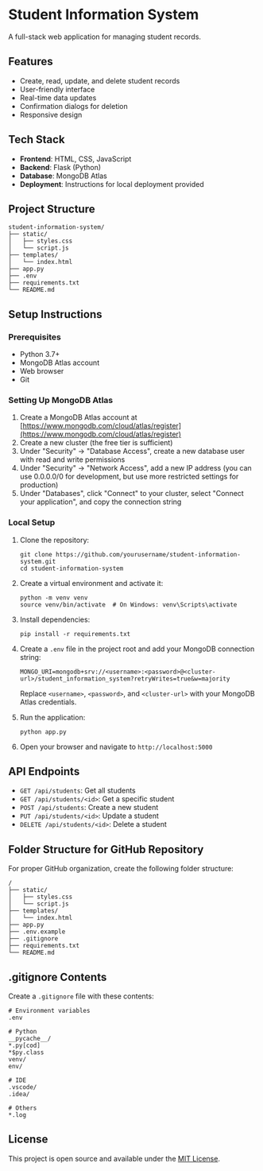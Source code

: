 # Student Information System

A full-stack web application for managing student records.

## Features

- Create, read, update, and delete student records
- User-friendly interface
- Real-time data updates
- Confirmation dialogs for deletion
- Responsive design

## Tech Stack

- **Frontend**: HTML, CSS, JavaScript
- **Backend**: Flask (Python)
- **Database**: MongoDB Atlas
- **Deployment**: Instructions for local deployment provided

## Project Structure

```
student-information-system/
├── static/
│   ├── styles.css
│   └── script.js
├── templates/
│   └── index.html
├── app.py
├── .env
├── requirements.txt
└── README.md
```

## Setup Instructions

### Prerequisites

- Python 3.7+
- MongoDB Atlas account
- Web browser
- Git

### Setting Up MongoDB Atlas

1. Create a MongoDB Atlas account at [https://www.mongodb.com/cloud/atlas/register](https://www.mongodb.com/cloud/atlas/register)
2. Create a new cluster (the free tier is sufficient)
3. Under "Security" → "Database Access", create a new database user with read and write permissions
4. Under "Security" → "Network Access", add a new IP address (you can use 0.0.0.0/0 for development, but use more restricted settings for production)
5. Under "Databases", click "Connect" to your cluster, select "Connect your application", and copy the connection string

### Local Setup

1. Clone the repository:
   ```
   git clone https://github.com/yourusername/student-information-system.git
   cd student-information-system
   ```

2. Create a virtual environment and activate it:
   ```
   python -m venv venv
   source venv/bin/activate  # On Windows: venv\Scripts\activate
   ```

3. Install dependencies:
   ```
   pip install -r requirements.txt
   ```

4. Create a `.env` file in the project root and add your MongoDB connection string:
   ```
   MONGO_URI=mongodb+srv://<username>:<password>@<cluster-url>/student_information_system?retryWrites=true&w=majority
   ```
   Replace `<username>`, `<password>`, and `<cluster-url>` with your MongoDB Atlas credentials.

5. Run the application:
   ```
   python app.py
   ```

6. Open your browser and navigate to `http://localhost:5000`

## API Endpoints

- `GET /api/students`: Get all students
- `GET /api/students/<id>`: Get a specific student
- `POST /api/students`: Create a new student
- `PUT /api/students/<id>`: Update a student
- `DELETE /api/students/<id>`: Delete a student

## Folder Structure for GitHub Repository

For proper GitHub organization, create the following folder structure:

```
/
├── static/
│   ├── styles.css
│   └── script.js
├── templates/
│   └── index.html
├── app.py
├── .env.example
├── .gitignore
├── requirements.txt
└── README.md
```

## .gitignore Contents

Create a `.gitignore` file with these contents:

```
# Environment variables
.env

# Python
__pycache__/
*.py[cod]
*$py.class
venv/
env/

# IDE
.vscode/
.idea/

# Others
*.log
```

## License

This project is open source and available under the [MIT License](LICENSE).